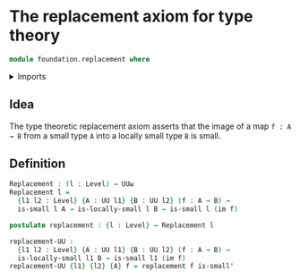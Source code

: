 # The replacement axiom for type theory

```agda
module foundation.replacement where
```

<details><summary>Imports</summary>

```agda
open import foundation.images
open import foundation.locally-small-types

open import foundation-core.small-types
open import foundation-core.universe-levels
```

</details>

## Idea

The type theoretic replacement axiom asserts that the image of a map `f : A → B`
from a small type `A` into a locally small type `B` is small.

## Definition

```agda
Replacement : (l : Level) → UUω
Replacement l =
  {l1 l2 : Level} {A : UU l1} {B : UU l2} (f : A → B) →
  is-small l A → is-locally-small l B → is-small l (im f)

postulate replacement : {l : Level} → Replacement l

replacement-UU :
  {l1 l2 : Level} {A : UU l1} {B : UU l2} (f : A → B) →
  is-locally-small l1 B → is-small l1 (im f)
replacement-UU {l1} {l2} {A} f = replacement f is-small'
```
